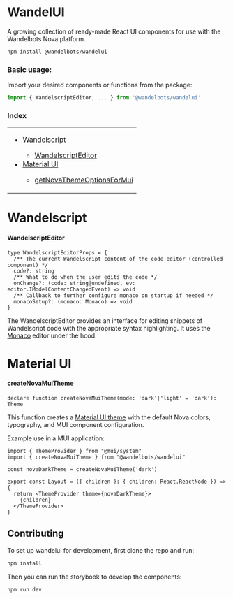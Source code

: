# WandelUI

A growing collection of ready-made React UI components for use with the Wandelbots Nova platform. 

```bash
npm install @wandelbots/wandelui
```

### Basic usage:

Import your desired components or functions from the package:

```jsx
import { WandelscriptEditor, ... } from '@wandelbots/wandelui'
```

### Index

<table>
  <tr>
    <td valign="top">
      <ul>
        <li><a href="#wandelscript">Wandelscript</a></li>
        <ul>
          <li><a href="#wandelscripteditor">WandelscriptEditor</a></li>
        </ul>
        <li><a href="#materialui">Material UI</a></li>
        <ul>
          <li><a href="#novatheme">getNovaThemeOptionsForMui</a></li>
        </ul>
      </ul>
    </td>
  </tr>
</table>

# Wandelscript

#### WandelscriptEditor

```tsx
type WandelscriptEditorProps = {
  /** The current Wandelscript content of the code editor (controlled component) */
  code?: string
  /** What to do when the user edits the code */
  onChange?: (code: string|undefined, ev: editor.IModelContentChangedEvent) => void
  /** Callback to further configure monaco on startup if needed */
  monacoSetup?: (monaco: Monaco) => void
}
```

The WandelscriptEditor provides an interface for editing snippets of Wandelscript code with the appropriate syntax highlighting. It uses the [Monaco](https://microsoft.github.io/monaco-editor/) editor under the hood.

# Material UI

#### createNovaMuiTheme

```tsx
declare function createNovaMuiTheme(mode: 'dark'|'light' = 'dark'): Theme
```

This function creates a [Material UI theme](https://mui.com/material-ui/customization/theming/) with the default Nova colors, typography, and MUI component configuration.

Example use in a MUI application:

```tsx
import { ThemeProvider } from "@mui/system"
import { createNovaMuiTheme } from "@wandelbots/wandelui"

const novaDarkTheme = createNovaMuiTheme('dark')

export const Layout = ({ children }: { children: React.ReactNode }) => {
  return <ThemeProvider theme={novaDarkTheme}>
    {children}
  </ThemeProvider>
}
```

## Contributing

To set up wandelui for development, first clone the repo and run:

```bash
npm install
``` 

Then you can run the storybook to develop the components:

```bash
npm run dev
```
